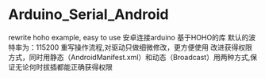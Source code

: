 # Arduino_Serial_Android
rewrite hoho example, easy to use
安卓连接arduino
基于HOHO的库
默认的波特率为：115200
重写操作流程,对驱动只做细微修改，更方便使用
改进获得权限方式，同时用静态（AndroidManifest.xml）和动态（Broadcast）用两种方式,保证无论何时拔插都能正确获得权限
